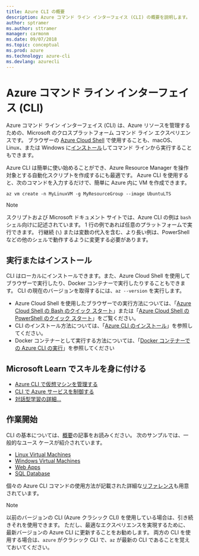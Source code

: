```yaml
---
title: Azure CLI の概要
description: Azure コマンド ライン インターフェイス (CLI) の概要を説明します。
author: sptramer
ms.author: sttramer
manager: carmonm
ms.date: 09/07/2018
ms.topic: conceptual
ms.prod: azure
ms.technology: azure-cli
ms.devlang: azurecli
---
```


# <a name="azure-command-line-interface-cli"></a>Azure コマンド ライン インターフェイス (CLI)

Azure コマンド ライン インターフェイス (CLI) は、Azure リソースを管理するための、Microsoft のクロスプラットフォーム コマンド ライン エクスペリエンスです。
ブラウザーの [Azure Cloud Shell](/azure/cloud-shell/overview) で使用することも、macOS、Linux、または Windows に[インストール](install-azure-cli.md)してコマンド ラインから実行することもできます。

Azure CLI は簡単に使い始めることができ、Azure Resource Manager を操作対象とする自動化スクリプトを作成するにも最適です。
Azure CLI を使用すると、次のコマンドを入力するだけで、簡単に Azure 内に VM を作成できます。

```azurecli-interactive
az vm create -n MyLinuxVM -g MyResourceGroup --image UbuntuLTS
```

> [!NOTE]
>
> スクリプトおよび Microsoft ドキュメント サイトでは、Azure CLI の例は `bash` シェル向けに記述されています。 1 行の例であれば任意のプラットフォームで実行できます。 行継続 (`\`) または変数の代入を含む、より長い例は、PowerShell などの他のシェルで動作するように変更する必要があります。

## <a name="run-or-install"></a>実行またはインストール

CLI はローカルにインストールできます。また、Azure Cloud Shell を使用してブラウザーで実行したり、Docker コンテナーで実行したりすることもできます。 CLI の現在のバージョンを取得するには、`az --version` を実行します。

* Azure Cloud Shell を使用したブラウザーでの実行方法については、「[Azure Cloud Shell の Bash のクイック スタート](/azure/cloud-shell/quickstart)」または「[Azure Cloud Shell の PowerShell のクイック スタート](/azure/cloud-shell/quickstart-powershell)」をご覧ください。
* CLI のインストール方法については、「[Azure CLI のインストール](install-azure-cli.md)」を参照してください。
* Docker コンテナーとして実行する方法については、「[Docker コンテナーでの Azure CLI の実行](run-azure-cli-docker.md)」を参照してください

## <a name="build-your-skills-with-microsoft-learn"></a>Microsoft Learn でスキルを身に付ける

- [Azure CLI で仮想マシンを管理する](/learn/modules/manage-virtual-machines-with-azure-cli/)
- [CLI で Azure サービスを制御する](/learn/modules/control-azure-services-with-cli/)
- [対話型学習の詳細...](/learn/browse/?products=azure-clis)

## <a name="get-started"></a>作業開始

CLI の基本については、[概要](get-started-with-azure-cli.md)の記事をお読みください。 次のサンプルでは、一般的なユース ケースが紹介されています。

- [Linux Virtual Machines](/azure/virtual-machines/virtual-machines-linux-cli-samples?toc=%2fcli%2fazure%2ftoc.json&bc=%2fcli%2fazure%2fbreadcrumb%2ftoc.json)
- [Windows Virtual Machines](/azure/virtual-machines/virtual-machines-windows-cli-samples?toc=%2fcli%2fazure%2ftoc.json&bc=%2fcli%2fazure%2fbreadcrumb%2ftoc.json)
- [Web Apps](/azure/app-service-web/app-service-cli-samples?toc=%2fcli%2fazure%2ftoc.json&bc=%2fcli%2fazure%2fbreadcrumb%2ftoc.json)
- [SQL Database](/azure/sql-database/sql-database-cli-samples?toc=%2fcli%2fazure%2ftoc.json&bc=%2fcli%2fazure%2fbreadcrumb%2ftoc.json)

個々の Azure CLI コマンドの使用方法が記載された詳細な[リファレンス](/cli/azure/reference-index)も用意されています。

> [!NOTE]
> 以前のバージョンの CLI (Azure クラシック CLI) を使用している場合は、引き続きそれを使用できます。
> ただし、最適なエクスペリエンスを実現するために、最新バージョンの Azure CLI に更新することをお勧めします。
> 両方の CLI を使用する場合は、`azure` がクラシック CLI で、`az` が最新の CLI であることを覚えておいてください。
